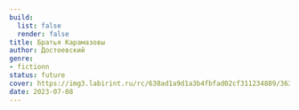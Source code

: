 ```yaml
---
build:
  list: false
  render: false
title: Братья Карамазовы
author: Достоевский
genre:
- fictionn
status: future
cover: https://img3.labirint.ru/rc/638ad1a9d1a3b4fbfad02cf311234889/363x561q80/books51/502461/cover.jpg?1612693643
date: 2023-07-08
---
```



